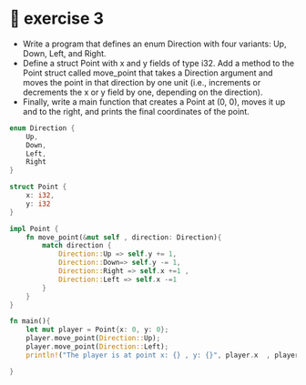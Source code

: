 # 🏃 exercise 3

- Write a program that defines an enum Direction with four variants: Up, Down, Left, and Right.
- Define a struct Point with x and y fields of type i32. Add a method to the Point struct called move_point that takes a Direction argument and moves the point in that direction by one unit (i.e., increments or decrements the x or y field by one, depending on the direction).
- Finally, write a main function that creates a Point at (0, 0), moves it up and to the right, and prints the final coordinates of the point.

```rust
enum Direction {
    Up,
    Down,
    Left,
    Right
}

struct Point {
    x: i32,
    y: i32
}

impl Point {
    fn move_point(&mut self , direction: Direction){
        match direction {
            Direction::Up => self.y += 1,
            Direction::Down=> self.y -= 1,
            Direction::Right => self.x +=1 ,
            Direction::Left => self.x -=1
        }
    }
}

fn main(){
    let mut player = Point{x: 0, y: 0};
    player.move_point(Direction::Up);
    player.move_point(Direction::Left);
    println!("The player is at point x: {} , y: {}", player.x  , player.y)

}

```
